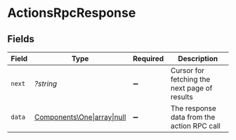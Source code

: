 # ActionsRpcResponse


## Fields

| Field                                                        | Type                                                         | Required                                                     | Description                                                  |
| ------------------------------------------------------------ | ------------------------------------------------------------ | ------------------------------------------------------------ | ------------------------------------------------------------ |
| `next`                                                       | *?string*                                                    | :heavy_minus_sign:                                           | Cursor for fetching the next page of results                 |
| `data`                                                       | [Components\One\|array\|null](../../Models/Components/Data.md) | :heavy_minus_sign:                                           | The response data from the action RPC call                   |